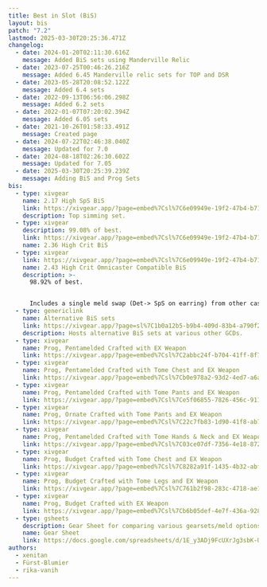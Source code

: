 ```yaml
---
title: Best in Slot (BiS)
layout: bis
patch: "7.2"
lastmod: 2025-03-30T20:25:36.471Z
changelog:
  - date: 2024-01-20T02:11:30.616Z
    message: Added BiS sets using Manderville Relic
  - date: 2023-07-25T00:46:26.216Z
    message: Added 6.45 Manderville relic sets for TOP and DSR
  - date: 2023-05-28T20:08:52.122Z
    message: Added 6.4 sets
  - date: 2022-09-13T06:56:06.298Z
    message: Added 6.2 sets
  - date: 2022-01-07T07:20:02.394Z
    message: Added 6.05 sets
  - date: 2021-10-26T01:58:33.491Z
    message: Created page
  - date: 2024-07-22T02:46:38.040Z
    message: Updated for 7.0
  - date: 2024-08-18T02:26:30.602Z
    message: Updated for 7.05
  - date: 2025-03-30T20:25:39.239Z
    message: Adding BiS and Prog Sets
bis:
  - type: xivgear
    name: 2.17 High SpS BiS
    link: https://xivgear.app/?page=embed%7Csl%7C6e09949e-19f2-47b4-b711-242cef40faaa&onlySetIndex=0
    description: Top simming set.
  - type: xivgear
    description: 99.08% of best.
    link: https://xivgear.app/?page=embed%7Csl%7C6e09949e-19f2-47b4-b711-242cef40faaa&onlySetIndex=3
    name: 2.36 High Crit BiS
  - type: xivgear
    link: https://xivgear.app/?page=embed%7Csl%7C6e09949e-19f2-47b4-b711-242cef40faaa&onlySetIndex=6
    name: 2.43 High Crit Omnicaster Compatible BiS
    description: >-
      98.92% of best.


      Includes a single meld swap (Det-> SpS on earring) from other caster BiS sets.
  - type: genericlink
    name: Alternative BiS sets
    link: https://xivgear.app/?page=sl%7C1b0a12b5-b9b4-409d-83b4-a790f2f27f67
    description: Hosts alternative BiS sets at various other GCDs.
  - type: xivgear
    name: Prog, Pentamelded Crafted with EX Weapon
    link: https://xivgear.app/?page=embed%7Csl%7C2abbc24f-b704-41ff-8f73-fc3c61c9ece3&onlySetIndex=0
  - type: xivgear
    name: Prog, Pentamelded Crafted with Tome Chest and EX Weapon
    link: https://xivgear.app/?page=embed%7Csl%7Cb0e978a2-93d2-4ed7-a6a2-e007d04889fd&onlySetIndex=0
  - type: xivgear
    name: Prog, Pentamelded Crafted with Tome Pants and EX Weapon
    link: https://xivgear.app/?page=embed%7Csl%7Ce5f06855-7826-456c-911c-3ba7a14f5443&onlySetIndex=0
  - type: xivgear
    name: Prog, Ornate Crafted with Tome Pants and EX Weapon
    link: https://xivgear.app/?page=embed%7Csl%7C22c7fb83-1d90-41f8-ab77-491731c728e1&onlySetIndex=0
  - type: xivgear
    name: Prog, Pentamelded Crafted with Tome Hands & Neck and EX Weapon
    link: https://xivgear.app/?page=embed%7Csl%7C03ce07df-7356-4e18-8722-35d5c6d99a54&onlySetIndex=0
  - type: xivgear
    name: Prog, Budget Crafted with Tome Chest and EX Weapon
    link: https://xivgear.app/?page=embed%7Csl%7C8282a91f-1435-4b32-abf9-713cf5ae08c2&onlySetIndex=0
  - type: xivgear
    name: Prog, Budget Crafted with Tome Legs and EX Weapon
    link: https://xivgear.app/?page=embed%7Csl%7C761b2f98-283c-4718-ae1a-5826611e8921&onlySetIndex=0
  - type: xivgear
    name: Prog, Budget Crafted with EX Weapon
    link: https://xivgear.app/?page=embed%7Csl%7Cb6b05def-4e7f-436a-9283-a70fb697702e&onlySetIndex=0
  - type: gsheets
    description: Gear Sheet for comparing various gearsets/meld options.
    name: Gear Sheet
    link: https://docs.google.com/spreadsheets/d/1E_y3ADj9FcUXrJg3sbK-UiIcOoYawB8Et9P-LfxT_TE/edit?gid=654212594#gid=654212594
authors:
  - xenitan
  - Fürst-Blumier
  - rika-vanih
---
```

